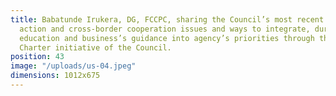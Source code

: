 ```yaml
---
title: Babatunde Irukera, DG, FCCPC, sharing the Council’s most recent enforcement
  action and cross-border cooperation issues and ways to integrate, during a consumer
  education and business’s guidance into agency’s priorities through the Consumer
  Charter initiative of the Council.
position: 43
image: "/uploads/us-04.jpeg"
dimensions: 1012x675
---
```


